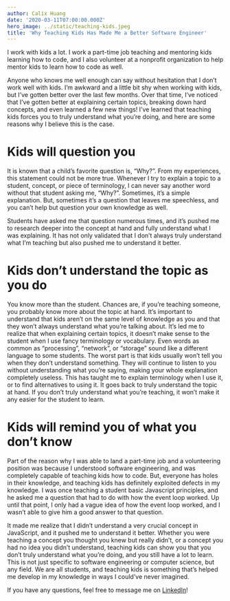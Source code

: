 ```yaml
---
author: Calix Huang
date: '2020-03-11T07:00:00.000Z'
hero_image: ../static/teaching-kids.jpeg
title: 'Why Teaching Kids Has Made Me a Better Software Engineer'
---
```


I work with kids a lot. I work a part-time job teaching and mentoring kids learning how to code, and I also volunteer at a nonprofit organization to help mentor kids to learn how to code as well.

Anyone who knows me well enough can say without hesitation that I don’t work well with kids. I’m awkward and a little bit shy when working with kids, but I’ve gotten better over the last few months. Over that time, I’ve noticed that I’ve gotten better at explaining certain topics, breaking down hard concepts, and even learned a few new things!
I’ve learned that teaching kids forces you to truly understand what you’re doing, and here are some reasons why I believe this is the case.

# Kids will question you

It is known that a child’s favorite question is, “Why?”. From my experiences, this statement could not be more true. Whenever I try to explain a topic to a student, concept, or piece of terminology, I can never say another word without that student asking me, “Why?”. Sometimes, it’s a simple explanation. But, sometimes it’s a question that leaves me speechless, and you can’t help but question your own knowledge as well.

Students have asked me that question numerous times, and it’s pushed me to research deeper into the concept at hand and fully understand what I was explaining. It has not only validated that I don’t always truly understand what I’m teaching but also pushed me to understand it better.

# Kids don’t understand the topic as you do

You know more than the student. Chances are, if you’re teaching someone, you probably know more about the topic at hand. It’s important to understand that kids aren’t on the same level of knowledge as you and that they won’t always understand what you’re talking about. It’s led me to realize that when explaining certain topics, it doesn’t make sense to the student when I use fancy terminology or vocabulary. Even words as common as “processing”, “network”, or “storage” sound like a different language to some students. The worst part is that kids usually won’t tell you when they don’t understand something. They will continue to listen to you without understanding what you’re saying, making your whole explanation completely useless.
This has taught me to explain terminology when I use it, or to find alternatives to using it. It goes back to truly understand the topic at hand. If you don’t truly understand what you’re teaching, it won’t make it any easier for the student to learn.

# Kids will remind you of what you don’t know

Part of the reason why I was able to land a part-time job and a volunteering position was because I understood software engineering, and was completely capable of teaching kids how to code. But, everyone has holes in their knowledge, and teaching kids has definitely exploited defects in my knowledge. I was once teaching a student basic Javascript principles, and he asked me a question that had to do with how the event loop worked. Up until that point, I only had a vague idea of how the event loop worked, and I wasn’t able to give him a good answer to that question.

It made me realize that I didn’t understand a very crucial concept in JavaScript, and it pushed me to understand it better.
Whether you were teaching a concept you thought you knew but really didn’t, or a concept you had no idea you didn’t understand, teaching kids can show you that you don’t truly understand what you’re doing, and you still have a lot to learn. This is not just specific to software engineering or computer science, but any field. We are all students, and teaching kids is something that’s helped me develop in my knowledge in ways I could’ve never imagined.

If you have any questions, feel free to message me on [LinkedIn](https://www.linkedin.com/in/calix-huang/)!
